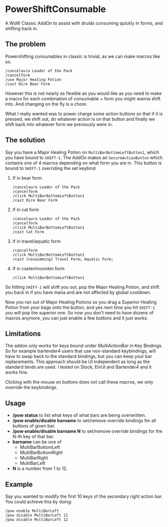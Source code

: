 # PowerShiftConsumable

A WoW Classic AddOn to assist with druids consuming quickly in forms, and shifting back in.

## The problem

Powershifting consumables in classic is trivial, as we can make macros like so.

```
/cancelaura Leader of the Pack
/cancelform
/use Major Healing Potion
/cast Dire Bear Form
```

However this is not nearly as flexible as you would like as you need to make a macro for each combination of consumable + form you might wanna shift into. And changing on the fly is a chore.

What I really wanted was to power charge some action buttons so that if it is pressed, we shift out, do whatever action is on that button and finally we shift back into whatever form we previously were in.

## The solution

Say you have a Major Healing Potion on `MultiBarBottomLeftButton1`, which you have bound to `SHIFT-1`.
The AddOn makes an `SecureActionButton` which contains one of 4 macros depending on what form you are in.
This button is bound to `SHIFT-1` overriding the set keybind.

1. If in bear form
    ```
    /cancelaura Leader of the Pack
    /cancelform
    /click MultiBarBottomLeftButton1
    /cast Dire Bear Form
    ```
2. If in cat form
    ```
    /cancelaura Leader of the Pack
    /cancelform
    /click MultiBarBottomLeftButton1
    /cast Cat Form
    ```
3. If in travel/aquatic form
    ```
    /cancelform
    /click MultiBarBottomLeftButton1
    /cast [noswimming] Travel Form; Aquatic Form;
    ```
4. If in caster/moonkin form
    ```
    /click MultiBarBottomLeftButton1
    ```

So hitting `SHIFT-1` will shift you out, pop the Major Healing Potion, and shift you back in if you have mana and are not affected by global cooldown.

Now you ran out of Major Healing Potions so you drag a Superior Healing Potion from your bags onto the button, and yes next time you hit `SHIFT-1` you will pop the superior one. So now you don't need to have dozens of macros anymore, you can just enable a few buttons and it just works.

## Limitations

The addon only works for keys bound under *MultiActionBar* in Key Bindings. So for example bartender4 users that use non-standard keybindings, will have to swap back to the standard bindings, but you can keep your bar replacements. This approach should be UI independent as long as the standard binds are used. I tested on Stock, ElvUI and Bartender4 and it works fine.

Clicking with the mouse on buttons does not call these macros, we only override the keybindings.

## Usage

- **/pow status** to list what keys of what bars are being overwritten.
- **/pow enable/disable barname** to set/remove override bindings for all buttons of given bar.
- **/pow enable/disable barname N** to set/remove override bindings for the N-th key of that bar. 
- **barname** can be one of 
    - MultiBarBottomLeft
    - MultiBarBottomRight
    - MultiBarRight
    - MultiBarLeft
- **N** is a number from 1 to 12.

## Example

Say you wanted to modify the first 10 keys of the secondary right action bar. You could achieve this by doing:

```
/pow enable MultiBarLeft
/pow disable MultiBarLeft 11
/pow disable MultiBarLeft 12
```
